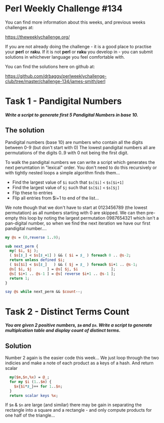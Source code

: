 # Perl Weekly Challenge #134

You can find more information about this weeks, and previous weeks challenges at:

  https://theweeklychallenge.org/

If you are not already doing the challenge - it is a good place to practise your
**perl** or **raku**. If it is not **perl** or **raku** you develop in - you can
submit solutions in whichever language you feel comfortable with.

You can find the solutions here on github at:

https://github.com/drbaggy/perlweeklychallenge-club/tree/master/challenge-134/james-smith/perl

# Task 1 -  Pandigital Numbers

***Write a script to generate first 5 Pandigital Numbers in base 10.***

## The solution

Pandigital numbers (base 10) are numbers who contain all the digits between 0-9 (but don't start with 0)
The lowest pandigital numbers all are permutations of the digits 0..9 with 0 not being the first digit.

To walk the pandigital numbers we can write a script which generates the next perumtation in "lexical" order. You don't need to do this recursively or with tightly nested loops a simple algorithm finds them...

 * Find the largest value of `$i` such that `$s[$i]` `<` `$s[$i+1]`
 * Find the largest value of `$j` such that `$s[$i]` `<` `$s[$j]`
 * Flip these to entries
 * Flip all entries from $i+1 to end of the list...

We note though that we don't have to start at 0123456789 (the lowest permutation) as all numbers starting with 0 are skipped. We can then pre-empty this loop by noting the largest permutation 0987654321 which isn't a pan-digital number, so when we find the next iteration we have our first pandigital number....

```perl
my @s = (0,reverse 1..9);

sub next_perm {
  my( $i, $j );
  ( $s[$_] < $s[$_+1] ) && ( $i = $_ ) foreach 0 .. @s-2;
  return unless defined $i;
  ( $s[$i] < $s[$_]   ) && ( $j = $_ ) foreach $i+1 .. @s-1;
  @s[ $i, $j       ] = @s[ $j, $i               ];
  @s[ $i+1 .. @s-1 ] = @s[ reverse $i+1 .. @s-1 ];
  return 1;
}

say @s while next_perm && $count--;
```

# Task 2 - Distinct Terms Count

***You are given 2 positive numbers, `$m` and `$n`. Write a script to generate multiplcation table and display count of distinct terms.***

## Solution

Number 2 again is the easier code this week...
We just loop through the two indicies and make a note of each product as a keys of a hash. And return scalar

```perl
  my($m,$n,%x) = @_;
  for my $i (1..$m) {
    $x{$i*$_}++ for 1..$n;
  }
  return scalar keys %x;
```

If `$m` & `$n` are large (and similar) there may be gain in separating the rectangle into a square and a rectangle - and only compute products for one half of the triangle...
